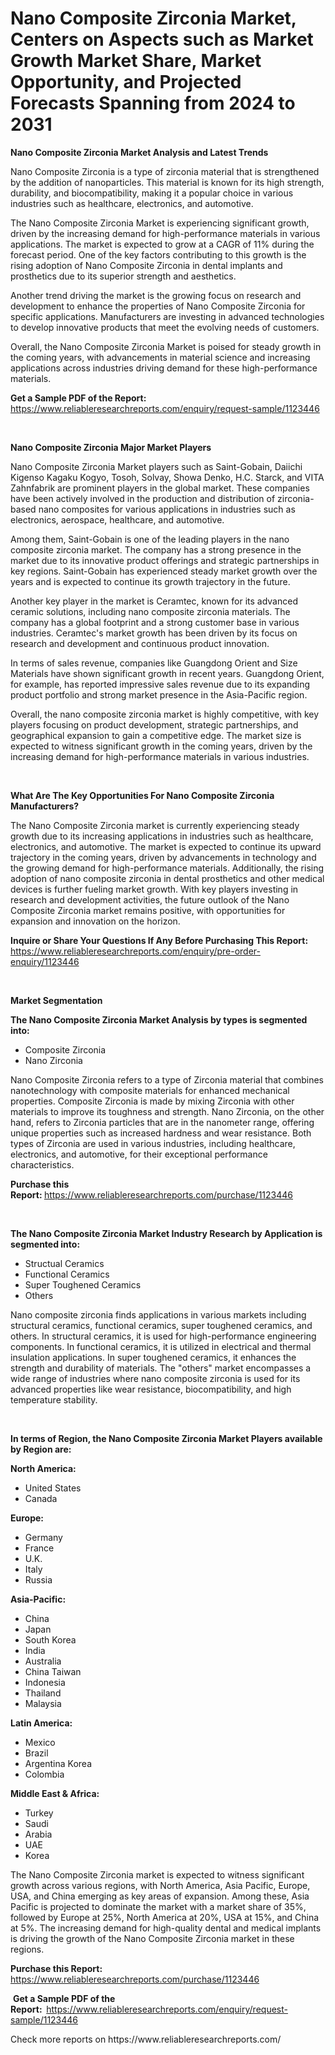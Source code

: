 <p><h1>Nano Composite Zirconia Market, Centers on Aspects such as Market Growth Market Share, Market Opportunity, and Projected Forecasts Spanning from 2024 to 2031</h1></p><p><strong>Nano Composite Zirconia Market Analysis and Latest Trends</strong></p>
<p><p>Nano Composite Zirconia is a type of zirconia material that is strengthened by the addition of nanoparticles. This material is known for its high strength, durability, and biocompatibility, making it a popular choice in various industries such as healthcare, electronics, and automotive.</p><p>The Nano Composite Zirconia Market is experiencing significant growth, driven by the increasing demand for high-performance materials in various applications. The market is expected to grow at a CAGR of 11% during the forecast period. One of the key factors contributing to this growth is the rising adoption of Nano Composite Zirconia in dental implants and prosthetics due to its superior strength and aesthetics.</p><p>Another trend driving the market is the growing focus on research and development to enhance the properties of Nano Composite Zirconia for specific applications. Manufacturers are investing in advanced technologies to develop innovative products that meet the evolving needs of customers.</p><p>Overall, the Nano Composite Zirconia Market is poised for steady growth in the coming years, with advancements in material science and increasing applications across industries driving demand for these high-performance materials.</p></p>
<p><strong>Get a Sample PDF of the Report:&nbsp;</strong> <a href="https://www.reliableresearchreports.com/enquiry/request-sample/1123446">https://www.reliableresearchreports.com/enquiry/request-sample/1123446</a></p>
<p>&nbsp;</p>
<p><strong>Nano Composite Zirconia Major Market Players</strong></p>
<p><p>Nano Composite Zirconia Market players such as Saint-Gobain, Daiichi Kigenso Kagaku Kogyo, Tosoh, Solvay, Showa Denko, H.C. Starck, and VITA Zahnfabrik are prominent players in the global market. These companies have been actively involved in the production and distribution of zirconia-based nano composites for various applications in industries such as electronics, aerospace, healthcare, and automotive.</p><p>Among them, Saint-Gobain is one of the leading players in the nano composite zirconia market. The company has a strong presence in the market due to its innovative product offerings and strategic partnerships in key regions. Saint-Gobain has experienced steady market growth over the years and is expected to continue its growth trajectory in the future.</p><p>Another key player in the market is Ceramtec, known for its advanced ceramic solutions, including nano composite zirconia materials. The company has a global footprint and a strong customer base in various industries. Ceramtec's market growth has been driven by its focus on research and development and continuous product innovation.</p><p>In terms of sales revenue, companies like Guangdong Orient and Size Materials have shown significant growth in recent years. Guangdong Orient, for example, has reported impressive sales revenue due to its expanding product portfolio and strong market presence in the Asia-Pacific region.</p><p>Overall, the nano composite zirconia market is highly competitive, with key players focusing on product development, strategic partnerships, and geographical expansion to gain a competitive edge. The market size is expected to witness significant growth in the coming years, driven by the increasing demand for high-performance materials in various industries.</p></p>
<p>&nbsp;</p>
<p><strong>What Are The Key Opportunities For Nano Composite Zirconia Manufacturers?</strong></p>
<p><p>The Nano Composite Zirconia market is currently experiencing steady growth due to its increasing applications in industries such as healthcare, electronics, and automotive. The market is expected to continue its upward trajectory in the coming years, driven by advancements in technology and the growing demand for high-performance materials. Additionally, the rising adoption of nano composite zirconia in dental prosthetics and other medical devices is further fueling market growth. With key players investing in research and development activities, the future outlook of the Nano Composite Zirconia market remains positive, with opportunities for expansion and innovation on the horizon.</p></p>
<p><strong>Inquire or Share Your Questions If Any Before Purchasing This Report:</strong> <a href="https://www.reliableresearchreports.com/enquiry/pre-order-enquiry/1123446">https://www.reliableresearchreports.com/enquiry/pre-order-enquiry/1123446</a></p>
<p>&nbsp;</p>
<p><strong>Market Segmentation</strong></p>
<p><strong>The Nano Composite Zirconia Market Analysis by types is segmented into:</strong></p>
<p><ul><li>Composite Zirconia</li><li>Nano Zirconia</li></ul></p>
<p><p>Nano Composite Zirconia refers to a type of Zirconia material that combines nanotechnology with composite materials for enhanced mechanical properties. Composite Zirconia is made by mixing Zirconia with other materials to improve its toughness and strength. Nano Zirconia, on the other hand, refers to Zirconia particles that are in the nanometer range, offering unique properties such as increased hardness and wear resistance. Both types of Zirconia are used in various industries, including healthcare, electronics, and automotive, for their exceptional performance characteristics.</p></p>
<p><strong>Purchase this Report:&nbsp;</strong><a href="https://www.reliableresearchreports.com/purchase/1123446">https://www.reliableresearchreports.com/purchase/1123446</a></p>
<p>&nbsp;</p>
<p><strong>The Nano Composite Zirconia Market Industry Research by Application is segmented into:</strong></p>
<p><ul><li>Structual Ceramics</li><li>Functional Ceramics</li><li>Super Toughened Ceramics</li><li>Others</li></ul></p>
<p><p>Nano composite zirconia finds applications in various markets including structural ceramics, functional ceramics, super toughened ceramics, and others. In structural ceramics, it is used for high-performance engineering components. In functional ceramics, it is utilized in electrical and thermal insulation applications. In super toughened ceramics, it enhances the strength and durability of materials. The "others" market encompasses a wide range of industries where nano composite zirconia is used for its advanced properties like wear resistance, biocompatibility, and high temperature stability.</p></p>
<p>&nbsp;</p>
<p><strong>In terms of Region, the Nano Composite Zirconia Market Players available by Region are:</strong></p>
<p>
    <p> <strong> North America: </strong>
        <ul>
            <li>United States</li>
            <li>Canada</li>
        </ul>
        </p> 
    <p> <strong> Europe: </strong>
        <ul>
            <li>Germany</li>
            <li>France</li>
            <li>U.K.</li>
            <li>Italy</li>
            <li>Russia</li>
        </ul>
        </p> 
    <p> <strong> Asia-Pacific: </strong>
        <ul>
            <li>China</li>
            <li>Japan</li>
            <li>South Korea</li>
            <li>India</li>
            <li>Australia</li>
            <li>China Taiwan</li>
            <li>Indonesia</li>
            <li>Thailand</li>
            <li>Malaysia</li>
        </ul>
        </p> 
    <p> <strong> Latin America: </strong>
        <ul>
            <li>Mexico</li>
            <li>Brazil</li>
            <li>Argentina Korea</li>
            <li>Colombia</li>
        </ul>
        </p> 
    <p> <strong> Middle East & Africa: </strong>
        <ul>
            <li>Turkey</li>
            <li>Saudi</li>
            <li>Arabia</li>
            <li>UAE</li>
            <li>Korea</li>
        </ul>
    </p>
    </p>
<p><p>The Nano Composite Zirconia market is expected to witness significant growth across various regions, with North America, Asia Pacific, Europe, USA, and China emerging as key areas of expansion. Among these, Asia Pacific is projected to dominate the market with a market share of 35%, followed by Europe at 25%, North America at 20%, USA at 15%, and China at 5%. The increasing demand for high-quality dental and medical implants is driving the growth of the Nano Composite Zirconia market in these regions.</p></p>
<p><strong>Purchase this Report: </strong><a href="https://www.reliableresearchreports.com/purchase/1123446">https://www.reliableresearchreports.com/purchase/1123446</a></p>
<p>&nbsp;<strong>Get a Sample PDF of the Report:&nbsp;&nbsp;</strong><a href="https://www.reliableresearchreports.com/enquiry/request-sample/1123446">https://www.reliableresearchreports.com/enquiry/request-sample/1123446</a></p>
<p><strong></strong></p>
<p>Check more reports on https://www.reliableresearchreports.com/</p>